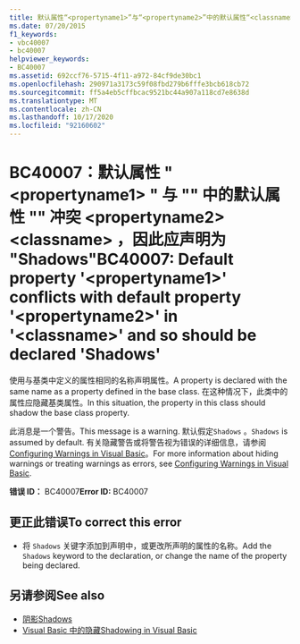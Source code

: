 ```yaml
---
title: 默认属性“<propertyname1>”与“<propertyname2>”中的默认属性“<classname>”冲突，因此应声明为“Shadows”
ms.date: 07/20/2015
f1_keywords:
- vbc40007
- bc40007
helpviewer_keywords:
- BC40007
ms.assetid: 692ccf76-5715-4f11-a972-84cf9de30bc1
ms.openlocfilehash: 290971a3173c59f08fbd279b6fffe3bcb618cb72
ms.sourcegitcommit: ff5a4eb5cffbcac9521bc44a907a118cd7e8638d
ms.translationtype: MT
ms.contentlocale: zh-CN
ms.lasthandoff: 10/17/2020
ms.locfileid: "92160602"
---
```

# <a name="bc40007-default-property-propertyname1-conflicts-with-default-property-propertyname2-in-classname-and-so-should-be-declared-shadows"></a><span data-ttu-id="a3928-102">BC40007：默认属性 " \<propertyname1> " 与 "" 中的默认属性 "" 冲突 \<propertyname2> \<classname> ，因此应声明为 "Shadows"</span><span class="sxs-lookup"><span data-stu-id="a3928-102">BC40007: Default property '\<propertyname1>' conflicts with default property '\<propertyname2>' in '\<classname>' and so should be declared 'Shadows'</span></span>

<span data-ttu-id="a3928-103">使用与基类中定义的属性相同的名称声明属性。</span><span class="sxs-lookup"><span data-stu-id="a3928-103">A property is declared with the same name as a property defined in the base class.</span></span> <span data-ttu-id="a3928-104">在这种情况下，此类中的属性应隐藏基类属性。</span><span class="sxs-lookup"><span data-stu-id="a3928-104">In this situation, the property in this class should shadow the base class property.</span></span>

 <span data-ttu-id="a3928-105">此消息是一个警告。</span><span class="sxs-lookup"><span data-stu-id="a3928-105">This message is a warning.</span></span> <span data-ttu-id="a3928-106">默认假定`Shadows` 。</span><span class="sxs-lookup"><span data-stu-id="a3928-106">`Shadows` is assumed by default.</span></span> <span data-ttu-id="a3928-107">有关隐藏警告或将警告视为错误的详细信息，请参阅 [Configuring Warnings in Visual Basic](/visualstudio/ide/configuring-warnings-in-visual-basic)。</span><span class="sxs-lookup"><span data-stu-id="a3928-107">For more information about hiding warnings or treating warnings as errors, see [Configuring Warnings in Visual Basic](/visualstudio/ide/configuring-warnings-in-visual-basic).</span></span>

 <span data-ttu-id="a3928-108">**错误 ID：** BC40007</span><span class="sxs-lookup"><span data-stu-id="a3928-108">**Error ID:** BC40007</span></span>

## <a name="to-correct-this-error"></a><span data-ttu-id="a3928-109">更正此错误</span><span class="sxs-lookup"><span data-stu-id="a3928-109">To correct this error</span></span>

- <span data-ttu-id="a3928-110">将 `Shadows` 关键字添加到声明中，或更改所声明的属性的名称。</span><span class="sxs-lookup"><span data-stu-id="a3928-110">Add the `Shadows` keyword to the declaration, or change the name of the property being declared.</span></span>

## <a name="see-also"></a><span data-ttu-id="a3928-111">另请参阅</span><span class="sxs-lookup"><span data-stu-id="a3928-111">See also</span></span>

- [<span data-ttu-id="a3928-112">阴影</span><span class="sxs-lookup"><span data-stu-id="a3928-112">Shadows</span></span>](../modifiers/shadows.md)
- [<span data-ttu-id="a3928-113">Visual Basic 中的隐藏</span><span class="sxs-lookup"><span data-stu-id="a3928-113">Shadowing in Visual Basic</span></span>](../../programming-guide/language-features/declared-elements/shadowing.md)

